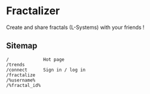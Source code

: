 # Fractalizer
Create and share fractals (L-Systems) with your friends !


## Sitemap
    /             Hot page
    /trends 
    /connect      Sign in / log in
    /fractalize
    /%username%
    /%fractal_id%
